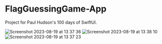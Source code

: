 # FlagGuessingGame-App

Project for Paul Hudson's 100 days of SwiftUI.

![Screenshot 2023-08-19 at 13 37 36](https://github.com/lyuhiroyama/Unit-Conversion-App/assets/98152295/aff94bbe-770c-4fc2-a95f-96a703895fc0)  ![Screenshot 2023-08-19 at 13 38 10](https://github.com/lyuhiroyama/Unit-Conversion-App/assets/98152295/1a4aa3ec-da8d-4d8e-a318-25d8ece6b908)  ![Screenshot 2023-08-19 at 13 37 23](https://github.com/lyuhiroyama/Unit-Conversion-App/assets/98152295/b2e4c3cc-8754-4631-8fb8-b067f6c3eb41)
